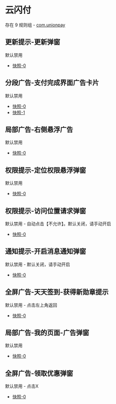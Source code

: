 # 云闪付

存在 9 规则组 - [com.unionpay](/src/apps/com.unionpay.ts)

## 更新提示-更新弹窗

默认禁用

- [快照-0](https://i.gkd.li/import/12727278)

## 分段广告-支付完成界面广告卡片

默认禁用

- [快照-0](https://i.gkd.li/import/13070564)
- [快照-1](https://i.gkd.li/import/13070974)

## 局部广告-右侧悬浮广告

默认禁用

- [快照-0](https://i.gkd.li/import/12695699)

## 权限提示-定位权限悬浮弹窗

默认禁用

- [快照-0](https://i.gkd.li/import/13634882)

## 权限提示-访问位置请求弹窗

默认禁用 - 自动点击【不允许】。默认关闭，请手动开启

- [快照-0](https://i.gkd.li/import/12695773)

## 通知提示-开启消息通知弹窗

默认禁用 - 默认关闭，请手动开启

- [快照-0](https://i.gkd.li/import/12695736)

## 全屏广告-天天签到-获得新勋章提示

默认禁用 - 点击左上角返回

- [快照-0](https://i.gkd.li/import/13440341)

## 局部广告-我的页面-广告弹窗

默认禁用

- [快照-0](https://i.gkd.li/import/13440341)

## 全屏广告-领取优惠弹窗

默认禁用 - 点击X

- [快照-0](https://i.gkd.li/import/13848688)
